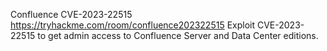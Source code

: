 Confluence CVE-2023-22515
https://tryhackme.com/room/confluence202322515
Exploit CVE-2023-22515 to get admin access to Confluence Server and Data 
Center editions.

